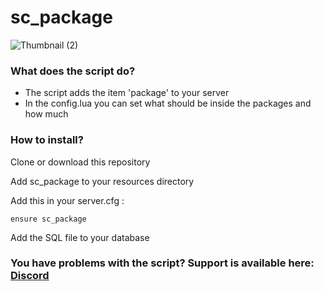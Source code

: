 # sc_package

![Thumbnail (2)](https://github.com/ScubeScripts/sc_package/assets/104854776/cf62c5bb-90ff-4f34-a2f4-747138064185)

### What does the script do?
- The script adds the item 'package' to your server
- In the config.lua you can set what should be inside the packages and how much

### How to install?
Clone or download this repository

Add sc_package to your resources directory

Add this in your server.cfg :
```
ensure sc_package
```

Add the SQL file to your database


### You have problems with the script? Support is available here: [Discord](https://discord.gg/Mqgewse3Yc)
